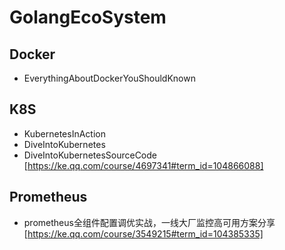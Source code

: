 # GolangEcoSystem

## Docker

- EverythingAboutDockerYouShouldKnown

## K8S

- KubernetesInAction
- DiveIntoKubernetes
- DiveIntoKubernetesSourceCode [https://ke.qq.com/course/4697341#term_id=104866088]

## Prometheus

- prometheus全组件配置调优实战，一线大厂监控高可用方案分享 [https://ke.qq.com/course/3549215#term_id=104385335]